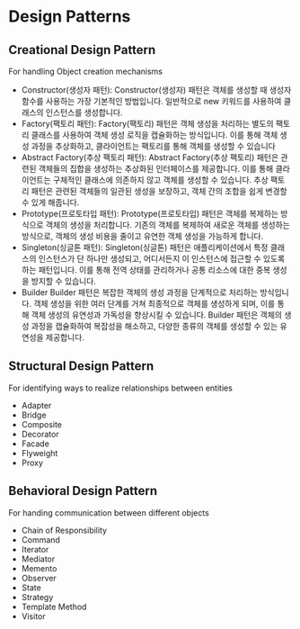 # Design Patterns

## Creational Design Pattern

For handling Object creation mechanisms

- Constructor(생성자 패턴):
  Constructor(생성자) 패턴은 객체를 생성할 때 생성자 함수를 사용하는 가장 기본적인 방법입니다. 일반적으로 new 키워드를 사용하여 클래스의 인스턴스를 생성합니다.
- Factory(팩토리 패턴):
  Factory(팩토리) 패턴은 객체 생성을 처리하는 별도의 팩토리 클래스를 사용하여 객체 생성 로직을 캡슐화하는 방식입니다. 이를 통해 객체 생성 과정을 추상화하고, 클라이언트는 팩토리를 통해 객체를 생성할 수 있습니다
- Abstract Factory(추상 팩토리 패턴):
  Abstract Factory(추상 팩토리) 패턴은 관련된 객체들의 집합을 생성하는 추상화된 인터페이스를 제공합니다. 이를 통해 클라이언트는 구체적인 클래스에 의존하지 않고 객체를 생성할 수 있습니다. 추상 팩토리 패턴은 관련된 객체들의 일관된 생성을 보장하고, 객체 간의 조합을 쉽게 변경할 수 있게 해줍니다.
- Prototype(프로토타입 패턴):
  Prototype(프로토타입) 패턴은 객체를 복제하는 방식으로 객체의 생성을 처리합니다. 기존의 객체를 복제하여 새로운 객체를 생성하는 방식으로, 객체의 생성 비용을 줄이고 유연한 객체 생성을 가능하게 합니다.
- Singleton(싱글톤 패턴):
  Singleton(싱글톤) 패턴은 애플리케이션에서 특정 클래스의 인스턴스가 단 하나만 생성되고, 어디서든지 이 인스턴스에 접근할 수 있도록 하는 패턴입니다. 이를 통해 전역 상태를 관리하거나 공통 리소스에 대한 중복 생성을 방지할 수 있습니다.
- Builder
  Builder 패턴은 복잡한 객체의 생성 과정을 단계적으로 처리하는 방식입니다. 객체 생성을 위한 여러 단계를 거쳐 최종적으로 객체를 생성하게 되며, 이를 통해 객체 생성의 유연성과 가독성을 향상시킬 수 있습니다. Builder 패턴은 객체의 생성 과정을 캡슐화하여 복잡성을 해소하고, 다양한 종류의 객체를 생성할 수 있는 유연성을 제공합니다.

## Structural Design Pattern

For identifying ways to realize relationships between entities

- Adapter
- Bridge
- Composite
- Decorator
- Facade
- Flyweight
- Proxy

## Behavioral Design Pattern

For handing communication between different objects

- Chain of Responsibility
- Command
- Iterator
- Mediator
- Memento
- Observer
- State
- Strategy
- Template Method
- Visitor
